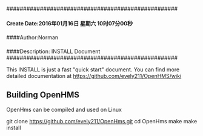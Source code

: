 ###################################################
#### Create Date:2016年01月16日 星期六 10时07分00秒
####
####Author:Norman
####
####Description: INSTALL Document
###################################################

This INSTALL is just a fast "quick start" document. You can find more detailed documentation at https://github.com/evely211/OpenHMS/wiki

Building OpenHMS
---------------------------------------------------

OpenHms can be compiled and used on Linux

git clone https://github.com/evely211/OpenHms.git
cd OpenHms
make
make install


